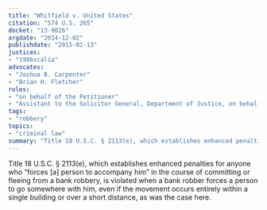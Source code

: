 ```yaml
---
title: "Whitfield v. United States"
citation: "574 U.S. 265"
docket: "13-9026"
argdate: "2014-12-02"
publishdate: "2015-01-13"
justices:
- "1986scalia"
advocates:
- "Joshua B. Carpenter"
- "Brian H. Fletcher"
roles:
- "on behalf of the Petitioner"
- "Assistant to the Solicitor General, Department of Justice, on behalf of the Respondent"
tags:
- "robbery"
topics:
- "criminal law"
summary: "Title 18 U.S.C. § 2113(e), which establishes enhanced penalties for anyone who “forces [a] person to accompany him” in the course of committing or fleeing from a bank robbery, is violated when a bank robber forces a person to go somewhere with him, even if the movement occurs entirely within a single building or over a short distance, as was the case here."
---
```

Title 18 U.S.C. § 2113(e), which establishes enhanced penalties for anyone who “forces [a] person to accompany him” in the course of committing or fleeing from a bank robbery, is violated when a bank robber forces a person to go somewhere with him, even if the movement occurs entirely within a single building or over a short distance, as was the case here.